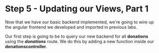 # Step 5 - Updating our Views, Part 1

Now that we have our basic backend implemented, we're going to wire up the angular frontend we developed and imported in previous labs.

Our first step is going to be to query our new backend for all **donations** using the ***donations*** route. We do this by adding a new function inside our **donationscontroller**.


